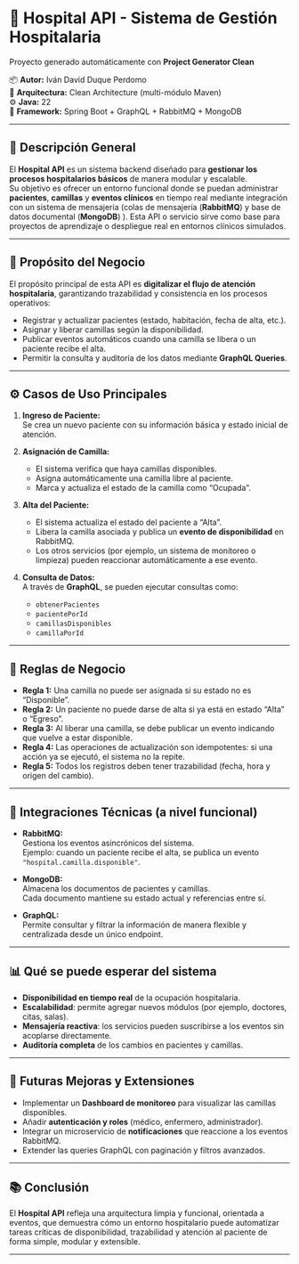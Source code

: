 # 🏥 Hospital API - Sistema de Gestión Hospitalaria

Proyecto generado automáticamente con **Project Generator Clean**

📦 **Autor:** Iván David Duque Perdomo  
🧱 **Arquitectura:** Clean Architecture (multi-módulo Maven)  
⚙️ **Java:** 22  
🧩 **Framework:** Spring Boot + GraphQL + RabbitMQ + MongoDB

---

## 🚀 Descripción General

El **Hospital API** es un sistema backend diseñado para **gestionar los procesos hospitalarios básicos** de manera modular y escalable.  
Su objetivo es ofrecer un entorno funcional donde se puedan administrar **pacientes**, **camillas** y **eventos clínicos** en tiempo real 
mediante integración con un sistema de mensajeria (colas de mensajería (**RabbitMQ**) y base de datos documental (**MongoDB**) ).
Esta API o servicio sirve como base para proyectos de aprendizaje o despliegue real en entornos clínicos simulados.

---

## 🧠 Propósito del Negocio

El propósito principal de esta API es **digitalizar el flujo de atención hospitalaria**, garantizando trazabilidad y consistencia en los procesos operativos:

- Registrar y actualizar pacientes (estado, habitación, fecha de alta, etc.).
- Asignar y liberar camillas según la disponibilidad.
- Publicar eventos automáticos cuando una camilla se libera o un paciente recibe el alta.
- Permitir la consulta y auditoría de los datos mediante **GraphQL Queries**.

---

## ⚙️ Casos de Uso Principales

1. **Ingreso de Paciente:**  
   Se crea un nuevo paciente con su información básica y estado inicial de atención.

2. **Asignación de Camilla:**
    - El sistema verifica que haya camillas disponibles.
    - Asigna automáticamente una camilla libre al paciente.
    - Marca y actualiza el estado de la camilla como “Ocupada”.

3. **Alta del Paciente:**
    - El sistema actualiza el estado del paciente a “Alta”.
    - Libera la camilla asociada y publica un **evento de disponibilidad** en RabbitMQ.
    - Los otros servicios (por ejemplo, un sistema de monitoreo o limpieza) pueden reaccionar automáticamente a ese evento.

4. **Consulta de Datos:**  
   A través de **GraphQL**, se pueden ejecutar consultas como:
    - `obtenerPacientes`
    - `pacientePorId`
    - `camillasDisponibles`
    - `camillaPorId`

---

## 🧩 Reglas de Negocio

- **Regla 1:** Una camilla no puede ser asignada si su estado no es “Disponible”.
- **Regla 2:** Un paciente no puede darse de alta si ya está en estado “Alta” o “Egreso”.
- **Regla 3:** Al liberar una camilla, se debe publicar un evento indicando que vuelve a estar disponible.
- **Regla 4:** Las operaciones de actualización son idempotentes: si una acción ya se ejecutó, el sistema no la repite.
- **Regla 5:** Todos los registros deben tener trazabilidad (fecha, hora y origen del cambio).

---

## 🔄 Integraciones Técnicas (a nivel funcional)

- **RabbitMQ:**  
  Gestiona los eventos asincrónicos del sistema.  
  Ejemplo: cuando un paciente recibe el alta, se publica un evento `"hospital.camilla.disponible"`.

- **MongoDB:**  
  Almacena los documentos de pacientes y camillas.  
  Cada documento mantiene su estado actual y referencias entre sí.

- **GraphQL:**  
  Permite consultar y filtrar la información de manera flexible y centralizada desde un único endpoint.

---

## 📊 Qué se puede esperar del sistema

- **Disponibilidad en tiempo real** de la ocupación hospitalaria.
- **Escalabilidad**: permite agregar nuevos módulos (por ejemplo, doctores, citas, salas).
- **Mensajería reactiva**: los servicios pueden suscribirse a los eventos sin acoplarse directamente.
- **Auditoría completa** de los cambios en pacientes y camillas.

---

## 🧪 Futuras Mejoras y Extensiones

- Implementar un **Dashboard de monitoreo** para visualizar las camillas disponibles.
- Añadir **autenticación y roles** (médico, enfermero, administrador).
- Integrar un microservicio de **notificaciones** que reaccione a los eventos RabbitMQ.
- Extender las queries GraphQL con paginación y filtros avanzados.

---

## 📚 Conclusión

El **Hospital API** refleja una arquitectura limpia y funcional, orientada a eventos, que demuestra cómo un entorno hospitalario puede automatizar tareas críticas de disponibilidad, trazabilidad y atención al paciente de forma simple, modular y extensible.

---

